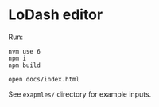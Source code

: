LoDash editor
=============

Run:
```
nvm use 6
npm i
npm build

open docs/index.html
```

See `exapmles/` directory for example inputs.
